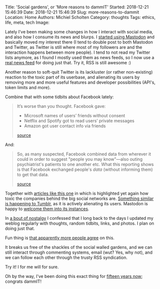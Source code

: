 Title: 'Social gardens', or 'More reasons to dammIT'
Started: 2018-12-21 15:46:39
Date: 2018-12-21 15:46:39
Slug: more-reasons-to-dammit
Location: Home
Authors: Michiel Scholten
Category: thoughts
Tags: ethics, life, meta, tech
Image: 

Lately I've been making some changes in how I interact with social media, and also how I consume its news and blurps. I [started using Mastodon](https://mastodon.social/@diginaut) and basically moved my interest there (I tend to double post to both Mastodon and Twitter, as Twitter is still where most of my followers are and the interaction happens between more people). I tend to not read my Twitter lists anymore, as I found I mostly used them as news feeds, so I now use a [real news feed](https://www.inoreader.com/) for doing just that. Try it, RSS is still awesome :)

Another reason to soft-quit Twitter is its lackluster (or rather non-existing) reaction to the toxic part of its userbase, and alienating its users by removing more and more useful features and developer possibilities (API's, token limits and more).

Combine that with some tidbits about Facebook lately:

> It’s worse than you thought. Facebook gave:
>
> - Microsoft names of users’ friends without consent
> - Netflix and Spotify got to read users’ private messages
> - Amazon got user contact info via friends
>
> [source](https://twitter.com/edmundlee/status/1075218720681848840)

And:

> So, as many suspected, Facebook combined data from wherever it could in order to suggest "people you may know"—also outing psychiatrist's patients to one another etc. What this reporting shows is that Facebook exchanged people's *data* (without informing them) to get that data.
>
> [source](https://twitter.com/zeynep/status/1075238364742266880)

Together with [articles like this one](https://www.theregister.co.uk/2018/12/20/facebook_disaster/) in which is highlighted yet again how toxic the companies behind the big social networks are. [Something similar is happening to Tumblr](https://www.theverge.com/2018/12/6/18127869/tumblr-livejournal-porn-ban-strikethrough), as it is actively alienating its users. Mastodon is happy to [welcome them into its instances](https://blog.joinmastodon.org/2018/11/from-tumblr-to-mastodon/).

In [a bout of nostalgy](https://dammit.nl/i-remember-writing.html) I confessed that I long back to the days I updated my weblog regularly with thoughts, random tidbits, links, and photos. I plan on doing just that.

Fun thing is [that apparently more people agree](https://motherboard.vice.com/en_us/article/vbanny/we-should-replace-facebook-with-personal-websites) on this.

It breaks us free of the shackles of the social walled gardens, and we can still interact through commenting systems, email (wut? Yes, why not), and we can follow each other through the trusty RSS syndication.

Try it! I for me will for sure.

Oh by the way, I've been doing this exact thing for [fifteen years now](https://dammit.nl/20031221-my-very-own-rantbox.html); congrats dammIT!

<!-- [The Builder's High](http://randsinrepose.com/archives/the-builders-high/) by Rand -->
